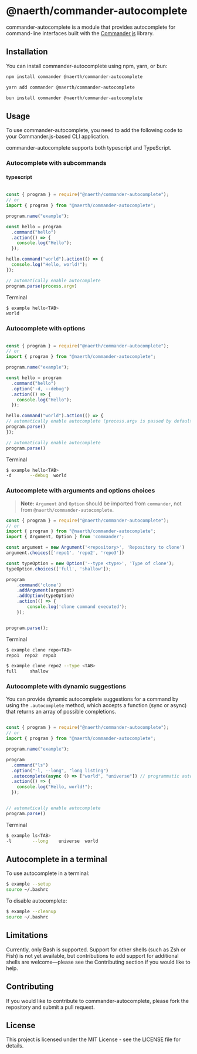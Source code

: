 # @naerth/commander-autocomplete

commander-autocomplete is a module that provides autocomplete for command-line interfaces built with the [Commander.js](https://github.com/tj/commander.js) library.

## Installation
You can install commander-autocomplete using npm, yarn, or bun:

```bash
npm install commander @naerth/commander-autocomplete
```

```bash
yarn add commander @naerth/commander-autocomplete
```

```bash
bun install commander @naerth/commander-autocomplete
```

## Usage
To use commander-autocomplete, you need to add the following code to your Commander.js-based CLI application.

commander-autocomplete supports both typescript and TypeScript.

### Autocomplete with subcommands

#### typescript

```typescript

const { program } = require("@naerth/commander-autocomplete");
// or
import { program } from "@naerth/commander-autocomplete";

program.name("example");

const hello = program
  .command("hello")
  .action(() => {
    console.log("Hello");
  });

hello.command("world").action(() => {
  console.log("Hello, world!");
});

// automatically enable autocomplete
program.parse(process.argv)

```
Terminal 

```bash
$ example hello<TAB>
world
```

### Autocomplete with options

```typescript

const { program } = require("@naerth/commander-autocomplete");
// or
import { program } from "@naerth/commander-autocomplete";

program.name("example");

const hello = program
  .command("hello")
  .option('-d, --debug')
  .action(() => {
    console.log("Hello");
  });

hello.command("world").action(() => {
// automatically enable autocomplete (process.argv is passed by default)
program.parse()
});

// automatically enable autocomplete
program.parse()

```
Terminal 

```bash
$ example hello<TAB>
-d       --debug  world
```

### Autocomplete with arguments and options choices

> **Note:** `Argument` and `Option` should be imported from `commander`, not from `@naerth/commander-autocomplete`.

```typescript
const { program } = require("@naerth/commander-autocomplete");
// or
import { program } from "@naerth/commander-autocomplete";
import { Argument, Option } from 'commander';

const argument = new Argument('<repository>', 'Repository to clone')
argument.choices(['repo1', 'repo2', 'repo3'])

const typeOption = new Option('--type <type>', 'Type of clone');
typeOption.choices(['full', 'shallow']);

program
    .command('clone')
    .addArgument(argument)
    .addOption(typeOption)
    .action(() => {
        console.log('clone command executed');
    });


program.parse();

```
Terminal 

```bash
$ example clone repo<TAB>
repo1  repo2  repo3
```

```bash
$ example clone repo2 --type <TAB>
full     shallow
```

### Autocomplete with dynamic suggestions

You can provide dynamic autocomplete suggestions for a command by using the `.autocomplete` method, which accepts a function (sync or async) that returns an array of possible completions.

```typescript

const { program } = require("@naerth/commander-autocomplete");
// or
import { program } from "@naerth/commander-autocomplete";

program.name("example");

program
  .command("ls")
  .option("-l, --long", "long listing")
  .autocomplete(async () => ["world", "universe"]) // programmatic autocomplete
  .action(() => {
    console.log("Hello, world!");
  });


// automatically enable autocomplete
program.parse()
```

Terminal 

```bash
$ example ls<TAB>
-l        --long    universe  world 
```

## Autocomplete in a terminal

To use autocomplete in a terminal:

```bash
$ example --setup
source ~/.bashrc
```

To disable autocomplete:

```bash
$ example --cleanup
source ~/.bashrc
```

## Limitations

Currently, only Bash is supported. Support for other shells (such as Zsh or Fish) is not yet available, but contributions to add support for additional shells are welcome—please see the Contributing section if you would like to help.


## Contributing
If you would like to contribute to commander-autocomplete, please fork the repository and submit a pull request.

## License
This project is licensed under the MIT License - see the LICENSE file for details.
